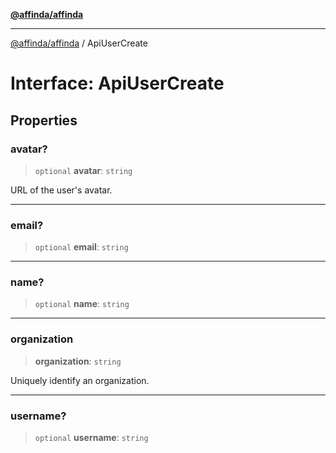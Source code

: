 [**@affinda/affinda**](../README.md)

***

[@affinda/affinda](../globals.md) / ApiUserCreate

# Interface: ApiUserCreate

## Properties

### avatar?

> `optional` **avatar**: `string`

URL of the user's avatar.

***

### email?

> `optional` **email**: `string`

***

### name?

> `optional` **name**: `string`

***

### organization

> **organization**: `string`

Uniquely identify an organization.

***

### username?

> `optional` **username**: `string`

